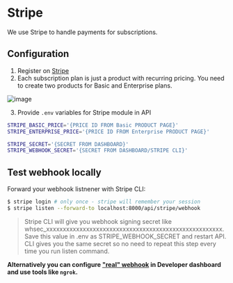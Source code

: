# Stripe
We use Stripe to handle payments for subscriptions.

## Configuration

1. Register on [Stripe](https://stripe.com/)
2. Each subscription plan is just a product with recurring pricing. You need to create two products for Basic and Enterprise plans. 

![image](https://github.com/michaldziuba03/url-shortener/assets/43048524/3b7472d7-a446-468b-9586-6a2a2e12142f)

3. Provide `.env` variables for Stripe module in API
```sh
STRIPE_BASIC_PRICE='{PRICE ID FROM Basic PRODUCT PAGE}'
STRIPE_ENTERPRISE_PRICE='{PRICE ID FROM Enterprise PRODUCT PAGE}'

STRIPE_SECRET='{SECRET FROM DASHBOARD}'
STRIPE_WEBHOOK_SECRET='{SECRET FROM DASHBOARD/STRIPE CLI}'
```

## Test webhook locally
Forward your webhook listnener with Stripe CLI:
```sh
$ stripe login # only once - stripe will remember your session
$ stripe listen --forward-to localhost:8000/api/stripe/webhook
```
> Stripe CLI will give you webhook signing secret like whsec_xxxxxxxxxxxxxxxxxxxxxxxxxxxxxxxxxxxxxxxxxxxxxxxxxxxxx. Save this value in .env as STRIPE_WEBHOOK_SECRET and restart API. CLI gives you the same secret so no need to repeat this step every time you run listen command.

**Alternatively you can configure ["real" webhook](https://dashboard.stripe.com/test/webhooks) in Developer dashboard and use tools like `ngrok`.**
